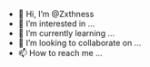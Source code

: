 - 👋 Hi, I’m @Zxthness
- 👀 I’m interested in ...
- 🌱 I’m currently learning ...
- 💞️ I’m looking to collaborate on ...
- 📫 How to reach me ...

<!---
Zxthness/Zxthness is a ✨ special ✨ repository because its `README.md` (this file) appears on your GitHub profile.
You can click the Preview link to take a look at your changes.
--->
